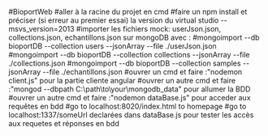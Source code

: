 #BioportWeb
#aller à la racine du projet en cmd
#faire un npm install et préciser (si erreur au premier essai) la version du virtual studio --msvs_version=2013 
#importer les fichiers mock: userJson.json, collections.json, echantillons.json sur mongoDB avec :
#mongoimport --db bioportDB --collection users --jsonArray --file ./userJson.json
#mongoimport --db bioportDB --collection collections --jsonArray --file ./collections.json
#mongoimport --db bioportDB --collection samples --jsonArray --file ./echantillons.json
#ouvrer un cmd et faire :"nodemon client.js" pour la partie cliente angular
#ouvrer un autre cmd et faire :"mongod --dbpath C:\path\to\your\mongodb_data" pour allumer la BDD
#ouvrer un autre cmd et faire :"nodemon dataBase.js" pour acceder aux requêtes en bdd
#go to localhost:8020/index.html to homepage
#go to localhost:1337/someUrl declarées dans dataBase.js pour tester les accès aux requetes et réponses en bdd

